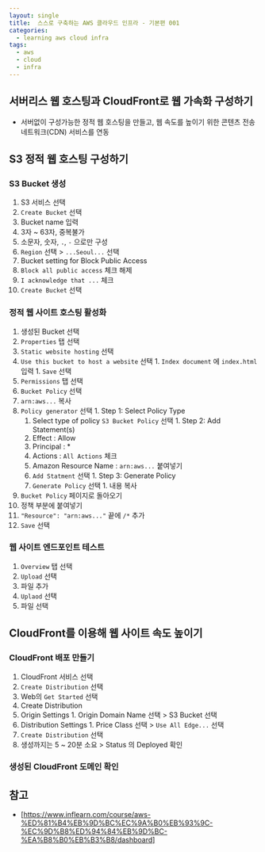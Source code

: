 ```yaml
---
layout: single
title:  스스로 구축하는 AWS 클라우드 인프라 - 기본편 001
categories: 
  - learning aws cloud infra
tags: 
  - aws
  - cloud
  - infra
---
```


## 서버리스 웹 호스팅과 CloudFront로 웹 가속화 구성하기

- 서버없이 구성가능한 정적 웹 호스팅을 만들고, 웹 속도를 높이기 위한 콘텐츠 전송 네트워크(CDN) 서비스를 연동

## S3 정적 웹 호스팅 구성하기

### S3 Bucket 생성

1. S3 서비스 선택
1. `Create Bucket` 선택
1. Bucket name 입력
  1. 3자 ~ 63자, 중복불가
  1. 소문자, 숫자, `.`, `-` 으로만 구성
1. `Region` 선택 > `...Seoul...` 선택
1. Bucket setting for Block Public Access
  1. `Block all public access` 체크 해제
  1. `I acknowledge that ...` 체크
1. `Create Bucket` 선택

### 정적 웹 사이트 호스팅 활성화

1. 생성된 Bucket 선택
1. `Properties` 탭 선택
  1. `Static website hosting` 선택
  1. `Use this bucket to host a website` 선택
    1. `Index document` 에 `index.html` 입력
    1. `Save` 선택
  1. `Permissions` 탭 선택
1. `Bucket Policy` 선택
  1. `arn:aws...` 복사
  1. `Policy generator` 선택
    1. Step 1: Select Policy Type
      1. Select type of policy `S3 Bucket Policy` 선택
    1. Step 2: Add Statement(s)
      1. Effect : Allow
      1. Principal : *
      1. Actions : `All Actions` 체크
      1. Amazon Resource Name : `arn:aws...` 붙여넣기
      1. `Add Statment` 선택
    1. Step 3: Generate Policy
      1. `Generate Policy` 선택
    1. 내용 복사
  1. `Bucket Policy` 페이지로 돌아오기
  1. 정책 부분에 붙여넣기
  1. `"Resource": "arn:aws..."` 끝에 `/*` 추가
  1. `Save` 선택

### 웹 사이트 엔드포인트 테스트

1. `Overview` 탭 선택
1. `Upload` 선택
1. 파일 추가
1. `Uplaod` 선택
1. 파일 선택

## CloudFront를 이용해 웹 사이트 속도 높이기

### CloudFront 배포 만들기

1. CloudFront 서비스 선택
1. `Create Distribution` 선택
1. Web의 `Get Started` 선택
1. Create Distribution
  1. Origin Settings
    1. Origin Domain Name 선택 > S3 Bucket 선택
  1. Distribution Settings
    1. Price Class 선택 > `Use All Edge...` 선택
  1. `Create Distribution` 선택
  1. 생성까지는 5 ~ 20분 소요 > Status 의 Deployed 확인

### 생성된 CloudFront 도메인 확인

## 참고
- [https://www.inflearn.com/course/aws-%ED%81%B4%EB%9D%BC%EC%9A%B0%EB%93%9C-%EC%9D%B8%ED%94%84%EB%9D%BC-%EA%B8%B0%EB%B3%B8/dashboard]